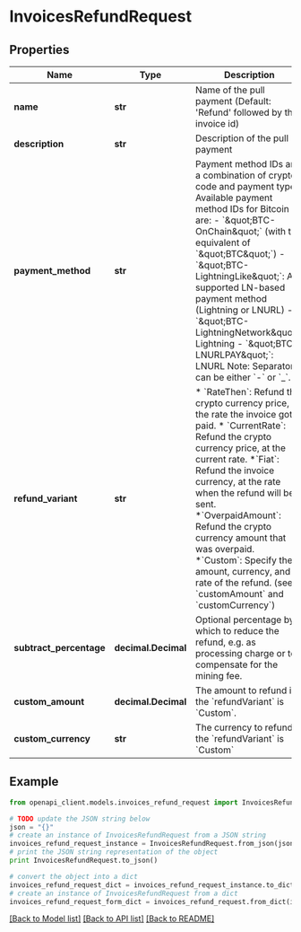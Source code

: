 # InvoicesRefundRequest


## Properties
Name | Type | Description | Notes
------------ | ------------- | ------------- | -------------
**name** | **str** | Name of the pull payment (Default: &#39;Refund&#39; followed by the invoice id) | [optional] 
**description** | **str** | Description of the pull payment | [optional] 
**payment_method** | **str** | Payment method IDs are a combination of crypto code and payment type. Available payment method IDs for Bitcoin are:   - &#x60;\&quot;BTC-OnChain\&quot;&#x60; (with the equivalent of &#x60;\&quot;BTC\&quot;&#x60;)    -&#x60;\&quot;BTC-LightningLike\&quot;&#x60;: Any supported LN-based payment method (Lightning or LNURL)    - &#x60;\&quot;BTC-LightningNetwork\&quot;&#x60;: Lightning    - &#x60;\&quot;BTC-LNURLPAY\&quot;&#x60;: LNURL        Note: Separator can be either &#x60;-&#x60; or &#x60;_&#x60;. | [optional] 
**refund_variant** | **str** | * &#x60;RateThen&#x60;: Refund the crypto currency price, at the rate the invoice got paid.  * &#x60;CurrentRate&#x60;: Refund the crypto currency price, at the current rate.  *&#x60;Fiat&#x60;: Refund the invoice currency, at the rate when the refund will be sent.  *&#x60;OverpaidAmount&#x60;: Refund the crypto currency amount that was overpaid.  *&#x60;Custom&#x60;: Specify the amount, currency, and rate of the refund. (see &#x60;customAmount&#x60; and &#x60;customCurrency&#x60;) | [optional] 
**subtract_percentage** | **decimal.Decimal** | Optional percentage by which to reduce the refund, e.g. as processing charge or to compensate for the mining fee. | [optional] 
**custom_amount** | **decimal.Decimal** | The amount to refund if the &#x60;refundVariant&#x60; is &#x60;Custom&#x60;. | [optional] 
**custom_currency** | **str** | The currency to refund if the &#x60;refundVariant&#x60; is &#x60;Custom&#x60; | [optional] 

## Example

```python
from openapi_client.models.invoices_refund_request import InvoicesRefundRequest

# TODO update the JSON string below
json = "{}"
# create an instance of InvoicesRefundRequest from a JSON string
invoices_refund_request_instance = InvoicesRefundRequest.from_json(json)
# print the JSON string representation of the object
print InvoicesRefundRequest.to_json()

# convert the object into a dict
invoices_refund_request_dict = invoices_refund_request_instance.to_dict()
# create an instance of InvoicesRefundRequest from a dict
invoices_refund_request_form_dict = invoices_refund_request.from_dict(invoices_refund_request_dict)
```
[[Back to Model list]](../README.md#documentation-for-models) [[Back to API list]](../README.md#documentation-for-api-endpoints) [[Back to README]](../README.md)



